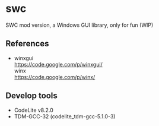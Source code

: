 # swc
SWC mod version, a Windows GUI library, only for fun (WIP)

## References  
* winxgui  
https://code.google.com/p/winxgui/  
winx  
https://code.google.com/p/winx/  

## Develop tools  
* CodeLite v8.2.0   
* TDM-GCC-32 (codelite_tdm-gcc-5.1.0-3)   
